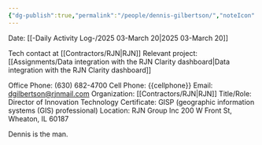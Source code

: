 ```yaml
---
{"dg-publish":true,"permalink":"/people/dennis-gilbertson/","noteIcon":"","created":"2025-05-20T10:32:04.063-05:00"}
---
```


Date: [[-Daily Activity Log-/2025 03-March 20\|2025 03-March 20]]

Tech contact at [[Contractors/RJN\|RJN]]
Relevant project: [[Assignments/Data integration with the RJN Clarity dashboard\|Data integration with the RJN Clarity dashboard]]

Office Phone: (630) 682-4700
Cell Phone: {{cellphone}}
Email: dgilbertson@rjnmail.com
Organization: [[Contractors/RJN\|RJN]]
Title/Role: Director of Innovation Technology
Certificate: GISP (geographic information systems (GIS) professional)
Location: 
	RJN Group Inc
	200 W Front St, Wheaton, IL 60187

Dennis is the man.
